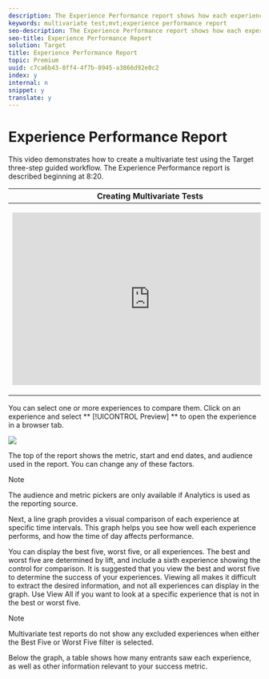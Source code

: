 ```yaml
---
description: The Experience Performance report shows how each experience in the activity performs.This report includes information about the number of entrants, the conversion rate, the lift, and the confidence.
keywords: multivariate test;mvt;experience performance report
seo-description: The Experience Performance report shows how each experience in the activity performs.This report includes information about the number of entrants, the conversion rate, the lift, and the confidence.
seo-title: Experience Performance Report
solution: Target
title: Experience Performance Report
topic: Premium
uuid: c7ca6b43-8ff4-4f7b-8945-a3866d92e0c2
index: y
internal: n
snippet: y
translate: y
---
```


# Experience Performance Report

This video demonstrates how to create a multivariate test using the Target three-step guided workflow. The Experience Performance report is described beginning at 8:20. 



<table id="table_C56F4BE9B867463380013C584D97DAD2"> 
 <thead> 
  <tr> 
   <th class="entry" colspan="2"> Creating Multivariate Tests </th> 
   <th colname="col3" class="entry"> 9:25 </th> 
  </tr>
 </thead>
 <tbody> 
  <tr> 
   <td colspan="2"> <p> 
     <div width="550" class="video-iframe"> 
      <iframe src="https://www.youtube.com/embed/X8w5IQqEOow/" frameborder="0" webkitallowfullscreen="true" mozallowfullscreen="true" oallowfullscreen="true" msallowfullscreen="true" allowfullscreen="allowfullscreen" scrolling="no" width="550" height="345">https://www.youtube.com/embed/X8w5IQqEOow/</iframe>
     </div> </p> </td> 
   <td colname="col3"> <p> 
     <ul id="ul_B17C3EFA4B664415AE0159E418FF45C4"> 
      <li id="li_916224D2105348BE93D60015B2F43D4F">Define and design a multivariate test </li> 
      <li id="li_0FED234A3A054DEAB62C4F58BAB47F7F">Create a multivariate test </li> 
     </ul> </p> </td> 
  </tr> 
 </tbody> 
</table>

You can select one or more experiences to compare them. Click on an experience and select ** [!UICONTROL  Preview] ** to open the experience in a browser tab. 

![](/migration-test-20180813/assets/experienceperformancetable.png) 

The top of the report shows the metric, start and end dates, and audience used in the report. You can change any of these factors. 


>[!NOTE]
>
>The audience and metric pickers are only available if Analytics is used as the reporting source.



Next, a line graph provides a visual comparison of each experience at specific time intervals. This graph helps you see how well each experience performs, and how the time of day affects performance. 

You can display the best five, worst five, or all experiences. The best and worst five are determined by lift, and include a sixth experience showing the control for comparison. It is suggested that you view the best and worst five to determine the success of your experiences. Viewing all makes it difficult to extract the desired information, and not all experiences can display in the graph. Use View All if you want to look at a specific experience that is not in the best or worst five. 


>[!NOTE]
>
>Multivariate test reports do not show any excluded experiences when either the Best Five or Worst Five filter is selected.



Below the graph, a table shows how many entrants saw each experience, as well as other information relevant to your success metric. 
